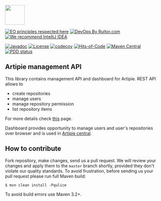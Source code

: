 <img src="https://www.artipie.com/logo.svg" width="64px" height="64px"/>

[![EO principles respected here](https://www.elegantobjects.org/badge.svg)](https://www.elegantobjects.org)
[![DevOps By Rultor.com](http://www.rultor.com/b/artipie/management-api)](http://www.rultor.com/p/artipie/management-api)
[![We recommend IntelliJ IDEA](https://www.elegantobjects.org/intellij-idea.svg)](https://www.jetbrains.com/idea/)

[![Javadoc](http://www.javadoc.io/badge/com.artipie/management-api.svg)](http://www.javadoc.io/doc/com.artipie/management-api)
[![License](https://img.shields.io/badge/license-MIT-green.svg)](https://github.com/com.artipie/management-api/blob/master/LICENSE.txt)
[![codecov](https://codecov.io/gh/artipie/management-api/branch/master/graph/badge.svg)](https://codecov.io/gh/artipie/management-api)
[![Hits-of-Code](https://hitsofcode.com/github/artipie/management-api)](https://hitsofcode.com/view/github/artipie/management-api)
[![Maven Central](https://img.shields.io/maven-central/v/com.artipie/management-api.svg)](https://maven-badges.herokuapp.com/maven-central/com.artipie/management-api)
[![PDD status](http://www.0pdd.com/svg?name=artipie/management-api)](http://www.0pdd.com/p?name=artipie/management-api)

## Artipie management API

This library contains management API and dashboard for Artipie. REST API allows to 

- create repositories
- manage users
- manage repository permission
- list repository items

For more details check [this](./REST_API.md) page.

Dashboard provides opportunity to manage users and user's repositories over browser and is used in 
[Artipie central](https://central.artipie.com/).

## How to contribute

Fork repository, make changes, send us a pull request. We will review
your changes and apply them to the `master` branch shortly, provided
they don't violate our quality standards. To avoid frustration, before
sending us your pull request please run full Maven build:

```
$ mvn clean install -Pqulice
```

To avoid build errors use Maven 3.2+.